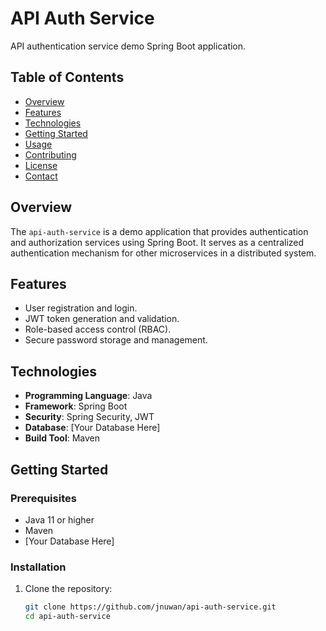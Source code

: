 # API Auth Service

API authentication service demo Spring Boot application.

## Table of Contents

- [Overview](#overview)
- [Features](#features)
- [Technologies](#technologies)
- [Getting Started](#getting-started)
- [Usage](#usage)
- [Contributing](#contributing)
- [License](#license)
- [Contact](#contact)

## Overview

The `api-auth-service` is a demo application that provides authentication and authorization services using Spring Boot. It serves as a centralized authentication mechanism for other microservices in a distributed system.

## Features

- User registration and login.
- JWT token generation and validation.
- Role-based access control (RBAC).
- Secure password storage and management.

## Technologies

- **Programming Language**: Java
- **Framework**: Spring Boot
- **Security**: Spring Security, JWT
- **Database**: [Your Database Here]
- **Build Tool**: Maven

## Getting Started

### Prerequisites

- Java 11 or higher
- Maven
- [Your Database Here]

### Installation

1. Clone the repository:
   ```bash
   git clone https://github.com/jnuwan/api-auth-service.git
   cd api-auth-service
